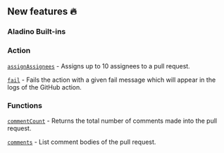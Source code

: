## New features :fire:

### Aladino Built-ins

### Action

[`assignAssignees`](/docs/reviewpad-file-specification/aladino-specification/aladino-built-ins#assignassignees) - Assigns up to 10 assignees to a pull request.

[`fail`](/docs/reviewpad-file-specification/aladino-specification/aladino-built-ins#fail) - Fails the action with a given fail message which will appear in the logs of the GitHub action.

### Functions

[`commentCount`](/docs/reviewpad-file-specification/aladino-specification/aladino-built-ins#commentcount) -  Returns the total number of comments made into the pull request.

[`comments`](/docs/reviewpad-file-specification/aladino-specification/aladino-built-ins#comments) -  List comment bodies of the pull request.